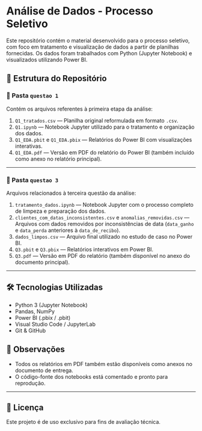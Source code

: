 # Análise de Dados - Processo Seletivo

Este repositório contém o material desenvolvido para o processo seletivo, com foco em tratamento e visualização de dados a partir de planilhas fornecidas. Os dados foram trabalhados com Python (Jupyter Notebook) e visualizados utilizando Power BI.

## 📁 Estrutura do Repositório

### 🔹 Pasta `questao 1`

Contém os arquivos referentes à primeira etapa da análise:

1. `Q1_tratados.csv` — Planilha original reformulada em formato `.csv`.
2. `Q1.ipynb` — Notebook Jupyter utilizado para o tratamento e organização dos dados.
3. `Q1_EDA.pbit` e `Q1_EDA.pbix` — Relatórios do Power BI com visualizações interativas.
4. `Q1_EDA.pdf` — Versão em PDF do relatório do Power BI (também incluído como anexo no relatório principal).

---

### 🔹 Pasta `questao 3`

Arquivos relacionados à terceira questão da análise:

1. `tratamento_dados.ipynb` — Notebook Jupyter com o processo completo de limpeza e preparação dos dados.
2. `clientes_com_datas_inconsistentes.csv` e `anomalias_removidas.csv` — Arquivos com dados removidos por inconsistências de data (`data_ganho` e `data_perda` anteriores à `data_de_recibo`).
3. `dados_limpos.csv` — Arquivo final utilizado no estudo de caso no Power BI.
4. `Q3.pbit` e `Q3.pbix` — Relatórios interativos em Power BI.
5. `Q3.pdf` — Versão em PDF do relatório (também disponível no anexo do documento principal).

---

## 🛠️ Tecnologias Utilizadas

- Python 3 (Jupyter Notebook)
- Pandas, NumPy
- Power BI (.pbix / .pbit)
- Visual Studio Code / JupyterLab
- Git & GitHub

## 📌 Observações

- Todos os relatórios em PDF também estão disponíveis como anexos no documento de entrega.
- O código-fonte dos notebooks está comentado e pronto para reprodução.

---

## 📄 Licença

Este projeto é de uso exclusivo para fins de avaliação técnica.

